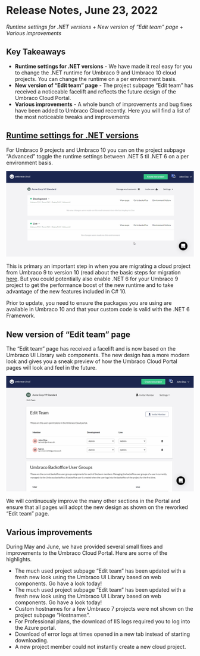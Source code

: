 # Release Notes, June 23, 2022

_Runtime settings for .NET versions + New version of “Edit team” page + Various improvements_

## Key Takeaways
- **Runtime settings for .NET versions** - We have made it real easy for you to change the .NET runtime for Umbraco 9 and Umbraco 10 cloud projects. You can change the runtime on a per environment basis.
- **New version of “Edit team” page** - The project subpage “Edit team” has received a noticeable facelift and reflects the future design of the Umbraco Cloud Portal.
- **Various improvements** - A whole bunch of improvements and bug fixes have been added to Umbraco Cloud recently. Here you will find a list of the most noticeable tweaks and improvements

## [Runtime settings for .NET versions]([https://our.umbraco.com/documentation/Umbraco-Cloud/Set-Up/Manage-CDN-Caching/](https://our.umbraco.com/documentation/Umbraco-Cloud/Upgrades/Migrating-from-9-to-10/#step-1-enable-net-6))
For Umbraco 9 projects and Umbraco 10 you can on the project subpage “Advanced” toggle the runtime settings between .NET 5 til .NET 6 on a per environment basis.

![RuntimeSettingsForV9](images/RuntimeSettingsForV9.gif)

This is primary an important step in when you are migrating a cloud project from Umbraco 9 to version 10 (read about the basic steps for migration [here](https://our.umbraco.com/documentation/Umbraco-Cloud/Upgrades/Migrating-from-9-to-10/). But you could potentially also enable .NET 6 for your Umbraco 9 project to get the performance boost of the new runtime and to take advantage of the new features included in C# 10.

Prior to update, you need to ensure the packages you are using are available in Umbraco 10 and that your custom code is valid with the .NET 6 Framework.

## New version of “Edit team” page
The “Edit team” page has received a facelift and is now based on the Umbraco UI Library web components. The new design has a more modern look and gives you a sneak preview of how the Umbraco Cloud Portal pages will look and feel in the future.

![NewEditTeamPage.gif](images/NewEditTeamPage.gif)

We will continuously improve the many other sections in the Portal and ensure that all pages will adopt the new design as shown on the reworked “Edit team” page.

## Various improvements
During May and June, we have provided several small fixes and improvements to the Umbraco Cloud Portal. Here are some of the highlights.
- The much used project subpage “Edit team” has been updated with a fresh new look using the Umbraco UI Library based on web components. Go have a look today!
- The much used project subpage “Edit team” has been updated with a fresh new look using the Umbraco UI Library based on web components. Go have a look today!
- Custom hostnames for a few Umbraco 7 projects were not shown on the project subpage “Hostnames”.
- For Professional plans, the download of IIS logs required you to log into the Azure portal.
- Download of error logs at times opened in a new tab instead of starting downloading.
- A new project member could not instantly create a new cloud project.
